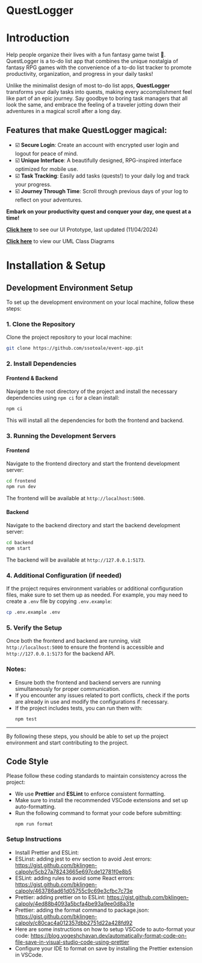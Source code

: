# QuestLogger
# Introduction
Help people organize their lives with a fun fantasy game twist 🌟. QuestLogger is a to-do list app that combines the unique nostalgia of fantasy RPG games with the convenience of a to-do list tracker to promote productivity, organization, and progress in your daily tasks! 

Unlike the minimalist design of most to-do list apps, **QuestLogger** transforms your daily tasks into quests, making every accomplishment feel like part of an epic journey. Say goodbye to boring task managers that all look the same, and embrace the feeling of a traveler jotting down their adventures in a magical scroll after a long day.

## Features that make QuestLogger magical:
- ☑️ **Secure Login**: Create an account with encrypted user login and logout for peace of mind.  
- ☑️ **Unique Interface**: A beautifully designed, RPG-inspired interface optimized for mobile use.  
- ☑️ **Task Tracking**: Easily add tasks (quests!) to your daily log and track your progress.  
- ☑️ **Journey Through Time**: Scroll through previous days of your log to reflect on your adventures.  

**Embark on your productivity quest and conquer your day, one quest at a time!**

**[Click here](https://www.figma.com/proto/pLOeuJosEQzmTugGTaWfRu/TA-2%3A-Storyboard?node-id=90-4&t=kRTwjutYyFHnk6BK-1)** to see our UI Prototype, last updated (11/04/2024)

**[Click here](https://github.com/ssotoale/event-app/blob/main/wikipage.md)** to view our UML Class Diagrams



# Installation & Setup
## Development Environment Setup

To set up the development environment on your local machine, follow these steps:

### 1. Clone the Repository
Clone the project repository to your local machine:
```bash
git clone https://github.com/ssotoale/event-app.git
```

### 2. Install Dependencies

#### Frontend & Backend
Navigate to the root directory of the project and install the necessary dependencies using `npm ci` for a clean install:
```bash
npm ci
```

This will install all the dependencies for both the frontend and backend.

### 3. Running the Development Servers

#### Frontend
Navigate to the frontend directory and start the frontend development server:
```bash
cd frontend
npm run dev
```
The frontend will be available at `http://localhost:5000`.

#### Backend
Navigate to the backend directory and start the backend development server:
```bash
cd backend
npm start
```
The backend will be available at `http://127.0.0.1:5173`.

### 4. Additional Configuration (if needed)
If the project requires environment variables or additional configuration files, make sure to set them up as needed. For example, you may need to create a `.env` file by copying `.env.example`:
```bash
cp .env.example .env
```

### 5. Verify the Setup
Once both the frontend and backend are running, visit `http://localhost:5000` to ensure the frontend is accessible and `http://127.0.0.1:5173` for the backend API.

### Notes:
- Ensure both the frontend and backend servers are running simultaneously for proper communication.
- If you encounter any issues related to port conflicts, check if the ports are already in use and modify the configurations if necessary.
- If the project includes tests, you can run them with:
   ```bash
   npm test
   ```
---

By following these steps, you should be able to set up the project environment and start contributing to the project.

## Code Style

Please follow these coding standards to maintain consistency across the project:
- We use **Prettier** and **ESLint** to enforce consistent formatting.
- Make sure to install the recommended VSCode extensions and set up auto-formatting.
- Run the following command to format your code before submitting:
  ```
  npm run format
  ```

### Setup Instructions
- Install Prettier and ESLint:
- ESLinst: adding jest to env section to avoid Jest errors:  https://gist.github.com/bklingen-calpoly/5cb27a78243665e697cde12781f0e8b5
- ESLint: adding rules to avoid some React errors:  https://gist.github.com/bklingen-calpoly/463786ad61d05755c9c69e3cfbc7c73e
- Prettier: adding prettier on to ESLint: https://gist.github.com/bklingen-calpoly/4ed88b4093a5bcfa4be93a9ee0d8a31e
- Prettier: adding the format command to package.json: https://gist.github.com/bklingen-calpoly/c80cac4a012357dbb2751d22a428fd92
- Here are some instructions on how to setup VSCode to auto-format your code:  https://blog.yogeshchavan.dev/automatically-format-code-on-file-save-in-visual-studio-code-using-prettier
- Configure your IDE to format on save by installing the Prettier extension in VSCode.  
